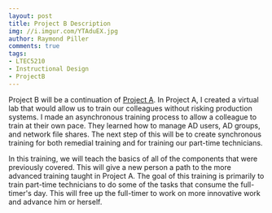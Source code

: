 ```yaml
---
layout: post
title: Project B Description
img: //i.imgur.com/YTAduEX.jpg
author: Raymond Piller
comments: true
tags:
- LTEC5210
- Instructional Design
- ProjectB
---
```

Project B will be a continuation of [Project A](/2018/06/11/project-1a-description).
In Project A, I created a virtual lab that would allow us to train our colleagues without risking production systems.
I made an asynchronous training process to allow a colleague to train at their own pace.
They learned how to manage AD users, AD groups, and network file shares.
The next step of this will be to create synchronous training for both remedial training and for training our part-time technicians.

In this training, we will teach the basics of all of the components that were previously covered.
This will give a new person a path to the more advanced training taught in Project A.
The goal of this training is primarily to train part-time technicians to do some of the tasks that consume the full-timer's day.
This will free up the full-timer to work on more innovative work and advance him or herself.